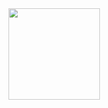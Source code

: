 <div>
  <a href="https://github.com/wesleyrams">
  <img height="180em" src="https://github-readme-stats.vercel.app/api?username=wesleyrams&show_icons=true&theme=dracula"/>

</div>
